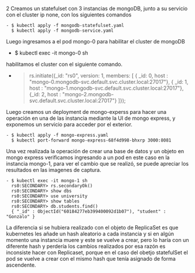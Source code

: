 2 Creamos un statefulset con 3 instancias de mongoDB, junto a su servicio
  con el cluster ip none, con los siguientes comandos

    - $ kubectl apply -f mongodb-statefulset.yaml
      $ kubectl apply -f mongodb-service.yaml

  Luego ingresamos a el pod mongo-0 para habilitar el cluster de mongoDB

   - $ kubectl exec -it mongo-0 sh
  
  habilitamos el cluster con el siguiente comando.
   - > rs.initiate({_id: "rs0", version: 1, members: [
       { _id: 0, host : "mongo-0.mongodb-svc.default.svc.cluster.local:27017"},
       { _id: 1, host : "mongo-1.mongodb-svc.default.svc.cluster.local:27017"},
       {_id: 2, host : "mongo-2.mongodb-svc.default.svc.cluster.local:27017"}
       ]});

  Luego creamos un deployment de mongo-experss para hacer una operación en 
  una de las instancia mediante la UI de mongo express, y exponemos un servicio
  para acceder por el exterior.

    - $ kubectl apply -f mongo-express.yaml
      $ kubectl port-forward mongo-express-68f4d998-bhxrp 3000:8081
    
  Una vez realizada la operación de crear una base de datos y un objeto en
  mongo express verificamos ingresando a un pod en este caso en la 
  instancia mongo-1, para ver el cambio que se realizó, se puede apreciar 
  los resultados en las imagenes de captura.

    - $ kubectl exec -it mongo-1 sh
      rs0:SECONDARY> rs.secondaryOk()
      rs0:SECONDARY> show dbs
      rs0:SECONDARY> use university
      rs0:SECONDARY> show tables
      rs0:SECONDARY> db.students.find()
      { "_id" : ObjectId("60184277eb399400092d1b07"), "student" : "Gonzalo" }

La diferencia si se hubiera realizado con el objeto de ReplicaSet es que 
kubernetes les añade un hash aleatorio a cada instancia y si en algún momento
una instancia muere y este se vuelve a crear, pero lo haría con un diferente hash
y perdería los cambios realizados por esa razón es inconsiste hacer con Replicaset,
porque en el caso del obetjo statefulSet el pod se vuelve a crear con el mismo hash
que tenía asignado de forma ascendente.